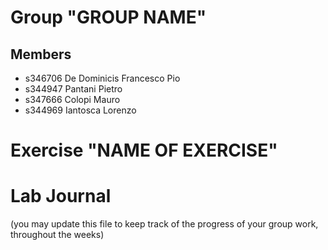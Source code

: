 # Group "GROUP NAME"

## Members
- s346706 De Dominicis Francesco Pio
- s344947 Pantani Pietro
- s347666 Colopi Mauro
- s344969 Iantosca Lorenzo

# Exercise "NAME OF EXERCISE"

# Lab Journal

(you may update this file to keep track of the progress of your group work, throughout the weeks)
